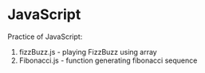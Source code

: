 # JavaScript
Practice of JavaScript:
1) fizzBuzz.js - playing FizzBuzz using array
2) Fibonacci.js - function generating fibonacci sequence

